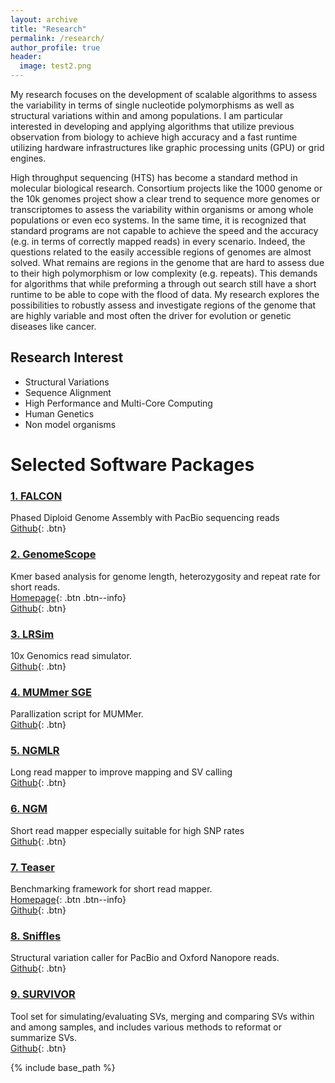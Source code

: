 ```yaml
---
layout: archive
title: "Research"
permalink: /research/
author_profile: true
header:
  image: test2.png
---
```



My research focuses on the development of scalable algorithms to assess the variability in terms of single nucleotide polymorphisms as well as structural variations within and among populations. I am particular interested in developing and applying algorithms that utilize previous observation from biology to achieve high accuracy and a fast runtime utilizing hardware infrastructures like graphic processing units (GPU) or grid engines. 

High throughput sequencing (HTS) has become a standard method in molecular biological research.  Consortium projects like the 1000 genome or the 10k genomes project show a clear trend to sequence more genomes or transcriptomes to assess the variability within organisms or among whole populations or even eco systems. In the same time, it is recognized that standard programs are not capable to achieve the speed and the accuracy (e.g. in terms of correctly mapped reads) in every scenario. Indeed, the questions related to the easily accessible regions of genomes are almost solved. What remains are regions in the genome that are hard to assess due to their high polymorphism or low complexity (e.g. repeats).  This demands for algorithms that while preforming a through out search still have a short runtime to be able to cope with the flood of data. My research explores the possibilities to robustly assess and investigate regions of the genome that are highly variable and most often the driver for evolution or genetic diseases like cancer. 


## Research Interest
 * Structural Variations
 * Sequence Alignment
 * High Performance and Multi-Core Computing
 * Human Genetics
 * Non model organisms


# Selected Software Packages


### [1. FALCON](https://github.com/PacificBiosciences/FALCON)
  Phased Diploid Genome Assembly with PacBio sequencing reads  
  [Github](https://github.com/PacificBiosciences/FALCON){: .btn}

### [2. GenomeScope](https://github.com/schatzlab/genomescope)   
  Kmer based analysis for genome length, heterozygosity and repeat rate for short reads.  
  [Homepage](http://qb.cshl.edu/genomescope/){: .btn .btn--info}  
  [Github](https://github.com/schatzlab/genomescope){: .btn} 

### [3. LRSim](https://github.com/aquaskyline/LRSIM) 
  10x Genomics read simulator.  
  [Github](https://github.com/aquaskyline/LRSIM){: .btn} 

### [4. MUMmer SGE](https://github.com/fritzsedlazeck/sge_mummer) 
  Parallization script for MUMMer.  
  [Github](https://github.com/fritzsedlazeck/sge_mummer){: .btn} 

### [5. NGMLR](https://github.com/philres/ngmlr) 
  Long read mapper to improve mapping and SV calling   
  [Github](https://github.com/philres/ngmlr){: .btn} 

### [6. NGM](https://github.com/Cibiv/NextGenMap) 
  Short read mapper especially suitable for high SNP rates  
  [Github](https://github.com/Cibiv/NextGenMap){: .btn} 

### [7. Teaser](http://teaser.cibiv.univie.ac.at/) 
  Benchmarking framework for short read mapper.  
  [Homepage](http://teaser.cibiv.univie.ac.at/){: .btn .btn--info}    
  [Github](https://github.com/cibiv/teaser/){: .btn} 

### [8. Sniffles](https://github.com/fritzsedlazeck/Sniffles) 
  Structural variation caller for PacBio and Oxford Nanopore reads.  
  [Github](https://github.com/fritzsedlazeck/Sniffles){: .btn} 

### [9. SURVIVOR](https://github.com/fritzsedlazeck/SURVIVOR) 
  Tool set for simulating/evaluating SVs, merging and comparing SVs within and among samples, and includes various methods to reformat or summarize SVs.  
  [Github](https://github.com/fritzsedlazeck/SURVIVOR){: .btn}

{% include base_path %}
